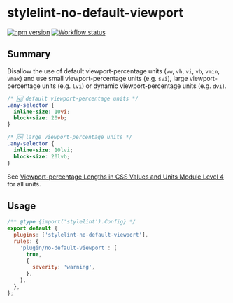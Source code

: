 # stylelint-no-default-viewport

[![npm version](https://badge.fury.io/js/stylelint-no-default-viewport.svg)](https://www.npmjs.com/package/stylelint-no-default-viewport)
[![Workflow status](https://github.com/SaekiTominaga/stylelint-plugin/actions/workflows/no-default-viewport.yml/badge.svg)](https://github.com/SaekiTominaga/stylelint-plugin/actions/workflows/no-default-viewport.yml)

## Summary

Disallow the use of default viewport-percentage units (`vw`, `vh`, `vi`, `vb`, `vmin`, `vmax`) and use small viewport-percentage units (e.g. `svi`), large viewport-percentage units (e.g. `lvi`) or dynamic viewport-percentage units (e.g. `dvi`).

```css
/* 🆖 default viewport-percentage units */
.any-selector {
  inline-size: 10vi;
  block-size: 20vb;
}

/* 🆗 large viewport-percentage units */
.any-selector {
  inline-size: 10lvi;
  block-size: 20lvb;
}
```

See [Viewport-percentage Lengths in CSS Values and Units Module Level 4](https://www.w3.org/TR/css-values-4/#viewport-relative-lengths) for all units.

## Usage

```javascript
/** @type {import('stylelint').Config} */
export default {
  plugins: ['stylelint-no-default-viewport'],
  rules: {
    'plugin/no-default-viewport': [
      true,
      {
        severity: 'warning',
      },
    ],
  },
};
```
